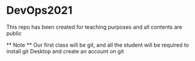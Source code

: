 # DevOps2021
This repo has been created for teaching purposes and all contents are public

** Note **
Our first class will be git, and all the student will be required to install git Desktop and create an account on git
